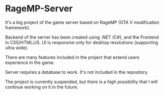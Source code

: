 # RageMP-Server

It's a big project of the game server based on RageMP (GTA V modification framework).

Backend of the server has been created using .NET (C#), and the Frontend in CSS/HTML/JS.
UI is responsive only for desktop resolutions (supporting ultra wide).

There are many features included in the project that extend users experience in the game.

Server requires a database to work. It's not included in the repository.


The project is currently suspended, but there is a high possibility that I will continue working on it in the future.
